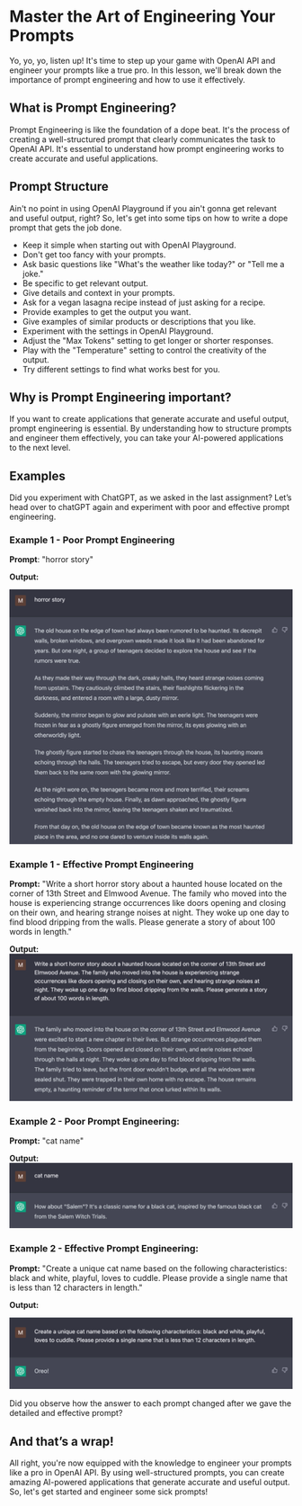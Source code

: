 # Master the Art of Engineering Your Prompts

Yo, yo, yo, listen up! It's time to step up your game with OpenAI API and engineer your prompts like a true pro. In this lesson, we'll break down the importance of prompt engineering and how to use it effectively.

## What is Prompt Engineering?

Prompt Engineering is like the foundation of a dope beat. It's the process of creating a well-structured prompt that clearly communicates the task to OpenAI API. It's essential to understand how prompt engineering works to create accurate and useful applications.

## Prompt Structure

Ain't no point in using OpenAI Playground if you ain't gonna get relevant and useful output, right? So, let's get into some tips on how to write a dope prompt that gets the job done.

- Keep it simple when starting out with OpenAI Playground.
- Don't get too fancy with your prompts.
- Ask basic questions like "What's the weather like today?" or "Tell me a joke."
- Be specific to get relevant output.
- Give details and context in your prompts.
- Ask for a vegan lasagna recipe instead of just asking for a recipe.
- Provide examples to get the output you want.
- Give examples of similar products or descriptions that you like.
- Experiment with the settings in OpenAI Playground.
- Adjust the "Max Tokens" setting to get longer or shorter responses.
- Play with the "Temperature" setting to control the creativity of the output.
- Try different settings to find what works best for you.

## Why is Prompt Engineering important?

If you want to create applications that generate accurate and useful output, prompt engineering is essential. By understanding how to structure prompts and engineer them effectively, you can take your AI-powered applications to the next level.

## Examples

Did you experiment with ChatGPT, as we asked in the last assignment? Let’s head over to chatGPT again and experiment with poor and effective prompt engineering.

### Example 1 - Poor Prompt Engineering

**Prompt**: "horror story"

**Output:**

![Untitled](https://github.com/0xmetaschool/Learning-Projects/blob/main/assests_for_all/yebot_assests/3.%20Master%20the%20Art%20of%20Engineering%20Your%20Prompts/Untitled.webp?raw=true)


### Example 1 - Effective Prompt Engineering

**Prompt:** "Write a short horror story about a haunted house located on the corner of 13th Street and Elmwood Avenue. The family who moved into the house is experiencing strange occurrences like doors opening and closing on their own, and hearing strange noises at night. They woke up one day to find blood dripping from the walls. Please generate a story of about 100 words in length."

**Output:** 
![Untitled 1](https://github.com/0xmetaschool/Learning-Projects/blob/main/assests_for_all/yebot_assests/3.%20Master%20the%20Art%20of%20Engineering%20Your%20Prompts/Untitled%201.webp?raw=true)


### Example 2 - Poor Prompt Engineering:

**Prompt:** "cat name"

**Output:**
![Untitled 2](https://github.com/0xmetaschool/Learning-Projects/blob/main/assests_for_all/yebot_assests/3.%20Master%20the%20Art%20of%20Engineering%20Your%20Prompts/Untitled%202.webp?raw=true)


### Example 2 - Effective Prompt Engineering:

**Prompt:** "Create a unique cat name based on the following characteristics: black and white, playful, loves to cuddle. Please provide a single name that is less than 12 characters in length."

**Output:**

![Untitled 3](https://github.com/0xmetaschool/Learning-Projects/blob/main/assests_for_all/yebot_assests/3.%20Master%20the%20Art%20of%20Engineering%20Your%20Prompts/Untitled%203.webp?raw=true)


Did you observe how the answer to each prompt changed after we gave the detailed and effective prompt?

## And that’s a wrap!

All right, you're now equipped with the knowledge to engineer your prompts like a pro in OpenAI API. By using well-structured prompts, you can create amazing AI-powered applications that generate accurate and useful output. So, let's get started and engineer some sick prompts!
